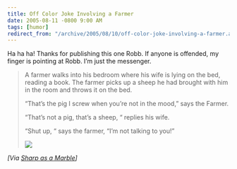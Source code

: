 ```yaml
---
title: Off Color Joke Involving a Farmer
date: 2005-08-11 -0800 9:00 AM
tags: [humor]
redirect_from: "/archive/2005/08/10/off-color-joke-involving-a-farmer.aspx/"
---
```


Ha ha ha! Thanks for publishing this one Robb. If anyone is offended, my
finger is pointing at Robb. I’m just the messenger.

> A farmer walks into his bedroom where his wife is lying on the bed,
> reading a book. The farmer picks up a sheep he had brought with him in
> the room and throws it on the bed.
>
> “That’s the pig I screw when you’re not in the mood,” says the Farmer.
>
> “That’s not a pig, that’s a sheep, “ replies his wife.
>
> “Shut up, “ says the farmer, “I’m not talking to you!”
>
> ![](http://sharpmarbles.stufftoread.com/aggbug/3757.aspx)

*[Via [Sharp as a
Marble](http://sharpmarbles.stufftoread.com/archive/2005/08/11/3757.aspx)]*

